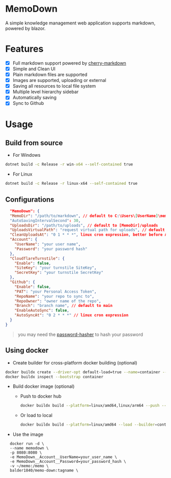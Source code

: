 ﻿# MemoDown
A simple knowledge management web application supports markdown, powered by blazor.

# Features
- [x] Full markdown support powered by [cherry-markdown](https://github.com/Tencent/cherry-markdown124)
- [x] Simple and Clean UI
- [x] Plain markdown files are supported
- [x] Images are supported, uploading or external
- [x] Saving all resources to local file system
- [x] Multiple level hierarchy sidebar 
- [x] Automatically saving
- [x] Sync to Github

# Usage
## Build from source
- For Windows
```cmd
dotnet build -c Release -r win-x64 --self-contained true
```
- For Linux
```bash
dotnet build -c Release -r linux-x64 --self-contained true
```

## Configurations
```json
  "MemoDown": {
  "MemoDir": "/path/to/markdown", // default to C:\Users\[UserName]\memo on Windows or /home/memo on Linux
  "AutoSavingIntervalSecond": 30,
  "UploadsDir": "/path/to/uploads", // default to [MemoDir]/uploads
  "UploadsVirtualPath": "request virtual path for uploads", // default to uploads
  "CleanUploadsAt": "0 1 * * *", linux cron expression, better before AutoSyncAt
  "Account": {
    "UserName": "your user name",
    "Password": "your password hash"
  },  
  "CloudflareTurnstile": {
    "Enable": false,
    "SiteKey": "your turnstile SiteKey",
    "SecretKey": "your turnstile SecretKey"
  },
  "Github": {
    "Enable": false,
    "PAT": "your Personal Access Token",
    "RepoName": "your repo to sync to",
    "RepoOwner": "owner name of the repo",
    "Branch": "branch name", // default to main
    "EnableAutoSync": false,
    "AutoSyncAt": "0 2 * * *" // linux cron expression
  }
}
```

> you may need the [password-hasher](https://github.com/Balder1840/password-hasher) to hash your password

## Using docker
- Create builder for cross-platform docker building (optional)
```bash
docker buildx create --driver-opt default-load=true --name=container --use
docker buildx inspect --bootstrap container
```

- Build docker image (optional)
  - Push to docker hub
    ```bash
    docker buildx build --platform=linux/amd64,linux/arm64 --push --builder=container -t balder1840/memo-down:v1.0.1 .
    ```
  - Or load to local
    ```bash
    docker buildx build --platform=linux/amd64 --load --builder=container -t balder1840/memo-down:v1.0.1 .
    ```

- Use the image
```docker
  docker run -d \
  --name memodown \
  -p 8080:8080 \
  -e MemoDown__Account__UserName=your_user_name \
  -e MemoDown__Account__Password=your_password_hash \
  -v ~/memo:/memo \
  balder1840/memo-down:tagname \
```